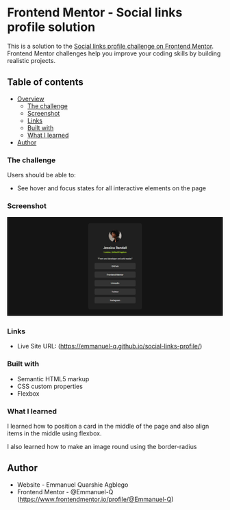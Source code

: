 # Frontend Mentor - Social links profile solution

This is a solution to the [Social links profile challenge on Frontend Mentor](https://www.frontendmentor.io/challenges/social-links-profile-UG32l9m6dQ). Frontend Mentor challenges help you improve your coding skills by building realistic projects.

## Table of contents

- [Overview](#overview)
  - [The challenge](#the-challenge)
  - [Screenshot](#screenshot)
  - [Links](#links)
  - [Built with](#built-with)
  - [What I learned](#what-i-learned)
- [Author](#author)

### The challenge

Users should be able to:

- See hover and focus states for all interactive elements on the page

### Screenshot

![](./assets/images/screenshot.png)

### Links

- Live Site URL: (https://emmanuel-q.github.io/social-links-profile/)

### Built with

- Semantic HTML5 markup
- CSS custom properties
- Flexbox

### What I learned

I learned how to position a card in the middle of the page and also align items in the middle using flexbox.

I also learned how to make an image round using the border-radius

## Author

- Website - Emmanuel Quarshie Agblego
- Frontend Mentor - @Emmanuel-Q (https://www.frontendmentor.io/profile/@Emmanuel-Q)
